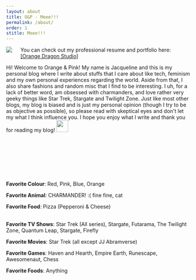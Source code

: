 ```yaml
---
layout: about
title: O&P - Meee!!!
permalink: /about/
order: 1
stitle: Meee!!!
---
```


<p> <img src= " {{ "/images/jackie1_small.png" | prepend: site.baseurl }} " align="left" style="padding-right:20px; padding-bottom:20px;"> You can check out my professional resume and portfolio here: <a href="https://ordrstudio.com">[Orange Dragon Studio]</a>

<p> Hi! Welcome to Orange & Pink! My name is Jacqueline and this is my personal blog where I write about stuffs that I care about like tech, feminism and my own personal experiences regarding the world. Aside from that, I also share fashions and random misc that I find to be interesting. I uh, for a lack of better word, am obsessed with charmanders, and love rather very geeky things like Star Trek, Stargate and Twilight Zone. Just like most other blogs, my blog is biased and is just my personal opinion (though I try to be as objective as possible), so please read with skeptical eyes and don't let my what I think influence you. I hope you enjoy what I write and thank you for reading my blog! <img class="blogEmoji" src= " {{ "/images/logoEmoji.png" | prepend: site.baseurl }} " width="32px" height="32px">

<br><br>
<br><br>
<br><br>

<p> <b>Favorite Colour</b>: Red, Pink, Blue, Orange
<p> <b>Favorite Animal</b>: CHARMANDER! :( fine fine, cat
<p> <b>Favorite Food</b>: Pizza (Pepperoni & Cheese)
<br><br>

<p> <b>Favorite TV Shows</b>: Star Trek (All series), Stargate, Futarama, The Twilight Zone, Quantum Leap, Stargate, Firefly
<p> <b>Favorite Movies</b>: Star Trek (all except JJ Abramverse)
<p> <b>Favorite Games</b>: Haven and Hearth, Empire Earth, Runescape, Awesomenaut, Chess
<p> <b>Favorite Foods</b>: Anything
<br><br>